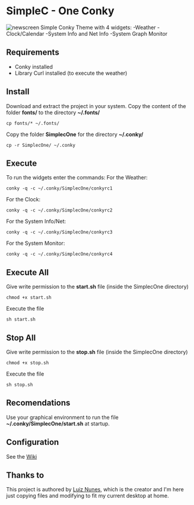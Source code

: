 # SimpleC - One Conky
![newscreen](https://user-images.githubusercontent.com/9018264/51747311-41090380-2090-11e9-95f2-10079281c6a5.png)
Simple Conky Theme with 4 widgets:
-Weather
-Clock/Calendar
-System Info and Net Info
-System Graph Monitor
## Requirements
- Conky installed
- Library Curl installed (to execute the weather)
## Install
Download and extract the project in your system.
Copy the content of the folder **fonts/** to the directory **~/.fonts/**
```shell
cp fonts/* ~/.fonts/
```
Copy the folder **SimplecOne** for the directory **~/.conky/**
```shell
cp -r SimplecOne/ ~/.conky
```
## Execute
To run the widgets enter the commands:
For the Weather:
```shell
conky -q -c ~/.conky/SimplecOne/conkyrc1
```
For the Clock:
```shell
conky -q -c ~/.conky/SimplecOne/conkyrc2
```
For the System Info/Net:
```shell
conky -q -c ~/.conky/SimplecOne/conkyrc3
```
For the System Monitor:
```shell
conky -q -c ~/.conky/SimplecOne/conkyrc4
```
## Execute All
Give write permission to the **start.sh** file (inside the SimplecOne directory)
```shell
chmod +x start.sh
```
Execute the file
```shell
sh start.sh
```
## Stop All
Give write permission to the **stop.sh** file (inside the SimplecOne directory)
```shell
chmod +x stop.sh
```
Execute the file
```shell
sh stop.sh
```
## Recomendations
Use your graphical environment to run the file **~/.conky/SimplecOne/start.sh** at startup.

## Configuration
See the [Wiki](https://github.com/luizfnunes/SimpleC-one-Conky/wiki)

## Thanks to
This project is authored by [Luiz Nunes](https://github.com/luizfnunes), which is the creator and I'm here just copying
files and modifying to fit my current desktop at home.
